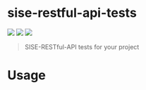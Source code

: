 sise-restful-api-tests
======================

[![](https://img.shields.io/badge/INESC-GSD-brightgreen.svg?style=flat-square)](http://www.gsd.inesc-id.pt/)
[![](https://img.shields.io/badge/TÉCNICO-LISBOA-blue.svg?style=flat-square)](http://tecnico.ulisboa.pt/)
[![](https://img.shields.io/badge/SISE-CWEB-brightgreen.svg?style=flat-square)](http://tecnico.ulisboa.pt/)

> SISE-RESTful-API tests for your project

# Usage
